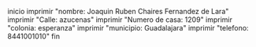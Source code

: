inicio
imprimir "nombre: Joaquin Ruben Chaires Fernandez de Lara"
imprimir "Calle: azucenas"
imprimir "Numero de casa: 1209"
imprimir "colonia: esperanza"
imprimir "municipio: Guadalajara"
imprimir "telefono: 8441001010"
fin 
